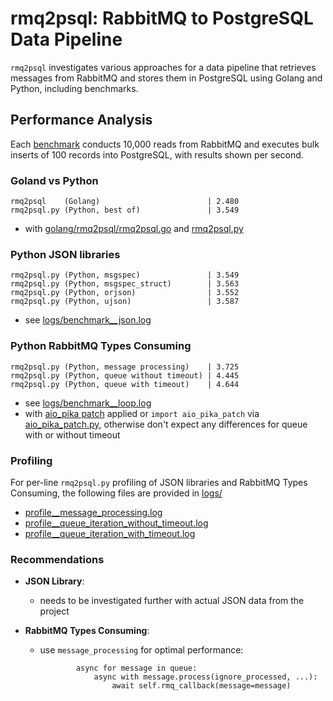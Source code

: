 # rmq2psql: RabbitMQ to PostgreSQL Data Pipeline

`rmq2psql` investigates various approaches for a data pipeline that retrieves messages from RabbitMQ and stores them in PostgreSQL using Golang and Python, including benchmarks.



## Performance Analysis

Each [benchmark](benchmark.sh) conducts 10,000 reads from RabbitMQ and executes bulk inserts of 100 records into PostgreSQL, with results shown per second.


### Goland vs Python

```
rmq2psql    (Golang)                        | 2.480
rmq2psql.py (Python, best of)               | 3.549

```
* with [golang/rmq2psql/rmq2psql.go](golang/rmq2psql/rmq2psql.go) and [rmq2psql.py](rmq2psql.py)


### Python JSON libraries
```
rmq2psql.py (Python, msgspec)               | 3.549
rmq2psql.py (Python, msgspec_struct)        | 3.563
rmq2psql.py (Python, orjson)                | 3.552
rmq2psql.py (Python, ujson)                 | 3.587
```
* see [logs/benchmark__json.log](logs/benchmark__json.log)


### Python RabbitMQ Types Consuming
```
rmq2psql.py (Python, message processing)    | 3.725
rmq2psql.py (Python, queue without timeout) | 4.445
rmq2psql.py (Python, queue with timeout)    | 4.644
```

* see [logs/benchmark__loop.log](logs/benchmark__loop.log)
* with [aio_pika patch](aio_pika-9.4.1.diff) applied or `import aio_pika_patch` via [aio_pika_patch.py](aio_pika_patch.py), otherwise don't expect any differences for queue with or without timeout


### Profiling

For per-line `rmq2psql.py` profiling of JSON libraries and RabbitMQ Types Consuming, the following files are provided in [logs/](logs/)

* [profile__message_processing.log](logs/profile__message_processing.log)
* [profile__queue_iteration_without_timeout.log](logs/profile__queue_iteration_without_timeout.log)
* [profile__queue_iteration_with_timeout.log](logs/profile__queue_iteration_with_timeout.log)


### Recommendations

- **JSON Library**:
  - needs to be investigated further with actual JSON data from the project

- **RabbitMQ Types Consuming**:
  - use `message_processing` for optimal performance:
    ```
            async for message in queue:
                async with message.process(ignore_processed, ...):
                    await self.rmq_callback(message=message)

    ```

